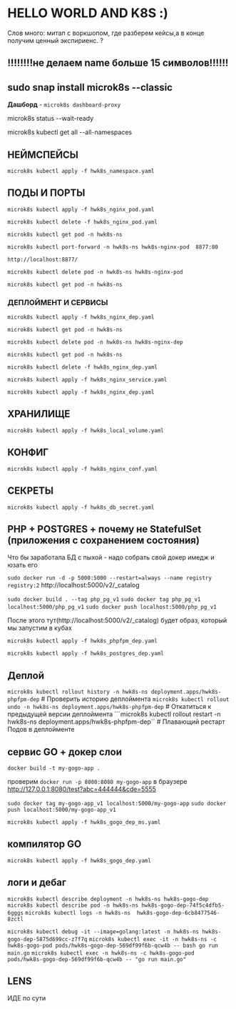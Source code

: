 # HELLO WORLD AND K8S :)

Слов много: митап с воркшопом, где разберем кейсы,а в конце получим ценный экспириенс. ?

## !!!!!!!!не делаем name больше 15 символов!!!!!!

## sudo snap install microk8s --classic

**Дашборд** - ```microk8s dashboard-proxy```

microk8s status --wait-ready

microk8s kubectl get all --all-namespaces

## НЕЙМСПЕЙСЫ

```microk8s kubectl apply -f hwk8s_namespace.yaml```

## ПОДЫ И ПОРТЫ

```microk8s kubectl apply -f hwk8s_nginx_pod.yaml```

```microk8s kubectl delete -f hwk8s_nginx_pod.yaml```

```microk8s kubectl get pod -n hwk8s-ns```

```microk8s kubectl port-forward -n hwk8s-ns hwk8s-nginx-pod  8877:80```

```http://localhost:8877/```

```microk8s kubectl delete pod -n hwk8s-ns hwk8s-nginx-pod```

```microk8s kubectl get pod -n hwk8s-ns```

### ДЕПЛОЙМЕНТ И СЕРВИСЫ


```microk8s kubectl apply -f hwk8s_nginx_dep.yaml```

```microk8s kubectl get pod -n hwk8s-ns```

```microk8s kubectl delete pod -n hwk8s-ns hwk8s-nginx-dep```

```microk8s kubectl get pod -n hwk8s-ns```

```microk8s kubectl delete -f hwk8s_nginx_dep.yaml```

```microk8s kubectl apply -f hwk8s_nginx_service.yaml```

```microk8s kubectl apply -f hwk8s_nginx_dep.yaml```

## ХРАНИЛИЩЕ

```microk8s kubectl apply -f hwk8s_local_volume.yaml```

## КОНФИГ

```microk8s kubectl apply -f hwk8s_nginx_conf.yaml```

## СЕКРЕТЫ

```microk8s kubectl apply -f hwk8s_db_secret.yaml```

## PHP + POSTGRES + почему не StatefulSet (приложения с сохранением состояния)

Что бы заработала БД с пыхой - надо собрать свой докер имедж и юзать его

```sudo docker run -d -p 5000:5000 --restart=always --name registry registry:2```
http://localhost:5000/v2/_catalog

```sudo docker build . --tag php_pg_v1```
```sudo docker tag php_pg_v1 localhost:5000/php_pg_v1```
```sudo docker push localhost:5000/php_pg_v1```

После этого тут(http://localhost:5000/v2/_catalog) будет образ, который мы запустим в кубах 

```microk8s kubectl apply -f hwk8s_phpfpm_dep.yaml```

```microk8s kubectl apply -f hwk8s_postgres_dep.yaml```

## Деплой

```microk8s kubectl rollout history -n hwk8s-ns deployment.apps/hwk8s-phpfpm-dep```    # Проверить историю деплоймента
```microk8s kubectl rollout undo -n hwk8s-ns deployment.apps/hwk8s-phpfpm-dep```    # Откатиться к предыдущей версии деплоймента
```microk8s kubectl rollout restart -n hwk8s-ns deployment.apps/hwk8s-phpfpm-dep``    # Плавающий рестарт Подов в деплойменте 

## сервис GO + докер слои

```docker build -t my-gogo-app .```

проверим
```docker run -p 8080:8080 my-gogo-app```
в браузере http://127.0.0.1:8080/test?abc=444444&cde=5555

```sudo docker tag my-gogo-app_v1 localhost:5000/my-gogo-app```
```sudo docker push localhost:5000/my-gogo-app_v1```

```microk8s kubectl apply -f hwk8s_gogo_dep_ms.yaml```

## компилятор GO

```microk8s kubectl apply -f hwk8s_gogo_dep.yaml```

## логи и дебаг

```microk8s kubectl describe deployment -n hwk8s-ns hwk8s-gogo-dep```
```microk8s kubectl describe pod -n hwk8s-ns hwk8s-gogo-dep-74f5c4dfb5-6gggs```
```microk8s kubectl logs -n hwk8s-ns  hwk8s-gogo-dep-6cb8477546-8zctl```

```microk8s kubectl debug -it --image=golang:latest -n hwk8s-ns hwk8s-gogo-dep-5875d699cc-z7f7q```
```microk8s kubectl exec -it -n hwk8s-ns -c hwk8s-gogo-pod pods/hwk8s-gogo-dep-569df99f6b-qcw4b -- bash go run main.go```
```microk8s kubectl exec -n hwk8s-ns -c hwk8s-gogo-pod pods/hwk8s-gogo-dep-569df99f6b-qcw4b -- "go run main.go"```

## LENS

ИДЕ по сути